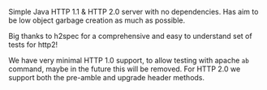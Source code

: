 Simple Java HTTP 1.1 & HTTP 2.0 server with no dependencies. Has aim to be low object garbage creation as much as possible.

Big thanks to h2spec for a comprehensive and easy to understand set of tests for http2!

We have very minimal HTTP 1.0 support, to allow testing with apache `ab` command, maybe in the future this will be removed. For HTTP 2.0 we support both the pre-amble and upgrade header methods.